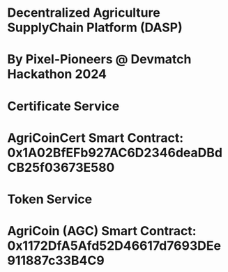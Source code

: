 # Decentralized Agriculture SupplyChain Platform (DASP)
# By Pixel-Pioneers @ Devmatch Hackathon 2024

# Certificate Service
# AgriCoinCert Smart Contract: 0x1A02BfEFb927AC6D2346deaDBdCB25f03673E580

# Token Service
# AgriCoin (AGC) Smart Contract: 0x1172DfA5Afd52D46617d7693DEe911887c33B4C9
